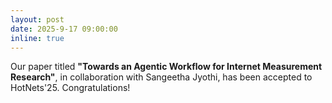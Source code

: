 ```yaml
---
layout: post
date: 2025-9-17 09:00:00
inline: true
---
```


Our paper titled **"Towards an Agentic Workflow for Internet Measurement Research"**, in collaboration with Sangeetha Jyothi, has been accepted to HotNets'25. Congratulations!
